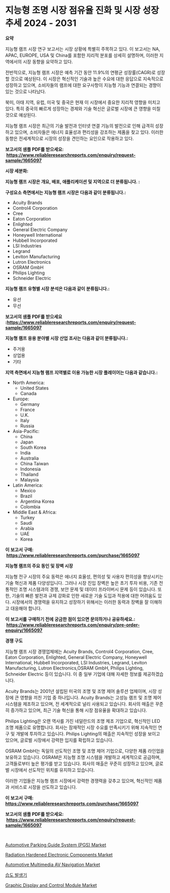<p><h1>지능형 조명 시장 점유율 진화 및 시장 성장 추세 2024 - 2031</h1></p><p><strong>요약</strong></p>
<p><p>지능형 램프 시장 연구 보고서는 시장 상황에 특별히 주목하고 있다. 이 보고서는 NA, APAC, EUROPE, USA 및 China를 포함한 지리적 분포를 상세히 설명하며, 이러한 지역에서의 시장 동향을 요약하고 있다. </p><p>전반적으로, 지능형 램프 시장은 예측 기간 동안 11.9%의 연평균 성장률(CAGR)로 성장할 것으로 예상된다. 이 시장은 혁신적인 기술과 높은 수요에 대한 응답으로 지속적으로 성장하고 있으며, 소비자들의 램프에 대한 요구사항이 지능형 기능과 연결되는 경향이 있는 것으로 나타났다.</p><p>북미, 아태 지역, 유럽, 미국 및 중국은 현재 이 시장에서 중요한 지리적 영향을 미치고 있다. 특히 중국의 빠르게 성장하는 경제와 기술 혁신은 글로벌 시장에 큰 영향을 미칠 것으로 예상된다. </p><p>지능형 램프 시장은 최근의 기술 발전과 인터넷 연결 기능의 발전으로 인해 급격히 성장하고 있으며, 소비자들은 에너지 효율성과 편리성을 강조하는 제품을 찾고 있다. 이러한 동향은 전세계적으로 시장의 성장을 견인하는 요인으로 작용하고 있다.</p></p>
<p><strong>보고서의 샘플 PDF를 받으세요: &nbsp;<a href="https://www.reliableresearchreports.com/enquiry/request-sample/1665097">https://www.reliableresearchreports.com/enquiry/request-sample/1665097</a></strong></p>
<p><strong>시장 세분화:</strong></p>
<p><strong> 지능형 램프 시장은 개요, 배포, 애플리케이션 및 지역으로 더 분류됩니다. :</strong></p>
<p><strong>구성요소 측면에서는 지능형 램프 시장은 다음과 같이 분류됩니다.:</strong></p>
<p><ul><li>Acuity Brands</li><li>Control4 Corporation</li><li>Cree</li><li>Eaton Corporation</li><li>Enlighted</li><li>General Electric Company</li><li>Honeywell International</li><li>Hubbell Incorporated</li><li>LSI Industries</li><li>Legrand</li><li>Leviton Manufacturing</li><li>Lutron Electronics</li><li>OSRAM GmbH</li><li>Philips Lighting</li><li>Schneider Electric</li></ul></p>
<p><strong> 지능형 램프 유형별 시장 분석은 다음과 같이 분류됩니다.:</strong></p>
<p><ul><li>유선</li><li>무선</li></ul></p>
<p><strong>보고서의 샘플 PDF를 받으세요 :<a href="https://www.reliableresearchreports.com/enquiry/request-sample/1665097">https://www.reliableresearchreports.com/enquiry/request-sample/1665097</a></strong></p>
<p><strong> 지능형 램프 응용 분야별 시장 산업 조사는 다음과 같이 분류됩니다.:</strong></p>
<p><ul><li>주거용</li><li>상업용</li><li>기타</li></ul></p>
<p><strong>지역 측면에서 지능형 램프 지역별로 이용 가능한 시장 플레이어는 다음과 같습니다.:</strong></p>
<p><ul>
    <li>
        North America:
        <ul>
            <li>United States</li>
            <li>Canada</li>
        </ul>
    </li>
    <li>
        Europe:
        <ul>
            <li>Germany</li>
            <li>France</li>
            <li>U.K.</li>
            <li>Italy</li>
            <li>Russia</li>
        </ul>
    </li>
    <li>
        Asia-Pacific:
        <ul>
            <li>China</li>
            <li>Japan</li>
            <li>South Korea</li>
            <li>India</li>
            <li>Australia</li>
            <li>China Taiwan</li>
            <li>Indonesia</li>
            <li>Thailand</li>
            <li>Malaysia</li>
        </ul>
    </li>
    <li>
        Latin America:
        <ul>
            <li>Mexico</li>
            <li>Brazil</li>
            <li>Argentina Korea</li>
            <li>Colombia</li>
        </ul>
    </li>
    <li>
        Middle East & Africa:
        <ul>
            <li>Turkey</li>
            <li>Saudi</li>
            <li>Arabia</li>
            <li>UAE</li>
            <li>Korea</li>
        </ul>
    </li>
    </ul></p>
<p><strong>이 보고서 구매: &nbsp;<a href="https://www.reliableresearchreports.com/purchase/1665097">https://www.reliableresearchreports.com/purchase/1665097</a></strong></p>
<p><strong>지능형 램프의 주요 동인 및 장벽 시장</strong></p>
<p><p>지능형 전구 시장의 주요 동력은 에너지 효율성, 편의성 및 사용자 편의성을 향상시키는 기술 혁신과 제품 다양성입니다. 그러나 시장 진입 장벽은 높은 초기 투자 비용, 기존 전통적인 조명 시스템과의 경쟁, 보안 문제 및 데이터 프라이버시 문제 등이 있습니다. 또한, 기술의 빠른 발전과 규제 강화로 인한 새로운 기술 도입과 적용에 대한 어려움도 있다. 시장에서의 경쟁력을 유지하고 성장하기 위해서는 이러한 동력과 장벽을 잘 이해하고 대응해야 합니다. </p></p>
<p><strong>이 보고서를 구매하기 전에 궁금한 점이 있으면 문의하거나 공유하세요.: &nbsp;<a href="https://www.reliableresearchreports.com/enquiry/pre-order-enquiry/1665097">https://www.reliableresearchreports.com/enquiry/pre-order-enquiry/1665097</a></strong></p>
<p><strong>경쟁 구도</strong></p>
<p><p>지능형 램프 시장 경쟁업체에는 Acuity Brands, Control4 Corporation, Cree, Eaton Corporation, Enlighted, General Electric Company, Honeywell International, Hubbell Incorporated, LSI Industries, Legrand, Leviton Manufacturing, Lutron Electronics,OSRAM GmbH, Philips Lighting, Schneider Electric 등이 있습니다. 이 중 일부 기업에 대해 자세한 정보를 제공하겠습니다.</p><p>Acuity Brands는 2001년 설립된 미국의 조명 및 조명 제어 솔루션 업체이며, 시장 성장에 큰 영향을 끼친 기업 중 하나입니다. Acuity Brands는 고성능 램프 및 조명 제어 시스템을 제조하고 있으며, 전 세계적으로 널리 사용되고 있습니다. 회사의 매출은 꾸준히 증가하고 있으며, 최근 기술 혁신을 통해 시장 점유율을 확대하고 있습니다.</p><p>Philips Lighting은 오랜 역사를 가진 네덜란드의 조명 제조 기업으로, 혁신적인 LED 조명 제품으로 유명합니다. 회사는 잠재적인 시장 수요를 만족시키기 위해 지속적인 연구 및 개발에 투자하고 있습니다. Philips Lighting의 매출은 지속적인 성장을 보이고 있으며, 글로벌 시장에서 강력한 입지를 확립하고 있습니다.</p><p>OSRAM GmbH는 독일의 선도적인 조명 및 조명 제어 기업으로, 다양한 제품 라인업을 보유하고 있습니다. OSRAM은 지능형 조명 시스템을 개발하고 세계적으로 공급하며, 고객들로부터 높은 평가를 받고 있습니다. 회사의 매출은 꾸준히 성장하고 있으며, 글로벌 시장에서 선도적인 위치를 유지하고 있습니다.</p><p>이러한 기업들은 지능형 램프 시장에서 강력한 경쟁력을 갖추고 있으며, 혁신적인 제품과 서비스로 시장을 선도하고 있습니다.</p></p>
<p><strong>이 보고서 구매: &nbsp; <a href="https://www.reliableresearchreports.com/purchase/1665097">https://www.reliableresearchreports.com/purchase/1665097</a></strong></p>
<p><strong>보고서의 샘플 PDF를 받으세요: &nbsp;<a href="https://www.reliableresearchreports.com/enquiry/request-sample/1665097">https://www.reliableresearchreports.com/enquiry/request-sample/1665097</a></strong><strong></strong></p>
<p>&nbsp;</p>
<p><p><a href="https://issuu.com/reportprime-2/docs/automotive-parking-guide-system-pgs-market-size-20">Automotive Parking Guide System (PGS) Market</a></p><p><a href="https://github.com/redneck06/Market-Research-Report-List-2/blob/main/radiation-hardened-electronic-components-market.md">Radiation Hardened Electronic Components Market</a></p><p><a href="https://issuu.com/reportprime-2/docs/automotive-multimedia-av-navigation-market-size-20">Automotive Multimedia AV Navigation Market</a></p><p><a href="https://github.com/vs019sa3m8x/Market-Research-Report-List-1/blob/main/810703214542.md">습도 발생기</a></p><p><a href="https://github.com/nicoletavirag/Market-Research-Report-List-2/blob/main/graphic-display-and-control-module-market.md">Graphic Display and Control Module Market</a></p></p>